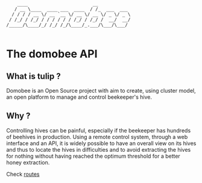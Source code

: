 ```
    ____                        __            
   / __ \____  ____ ___  ____  / /_  ___  ___ 
  / / / / __ \/ __ `__ \/ __ \/ __ \/ _ \/ _ \
 / /_/ / /_/ / / / / / / /_/ / /_/ /  __/  __/
/_____/\____/_/ /_/ /_/\____/_.___/\___/\___/ 
                                              
```

# The domobee API

## What is tulip ?
Domobee is an Open Source project with aim to create, using cluster model, an open platform to manage and control beekeeper's hive.


## Why ?
Controlling hives can be painful, especially if the beekeeper has hundreds of beehives in production. Using a remote control system, through a web interface and an API, it is widely possible to have an overall view on its hives and thus to locate the hives in difficulties and to avoid extracting the hives for nothing without having reached the optimum threshold for a better honey extraction.


Check [routes](./routes.md)
